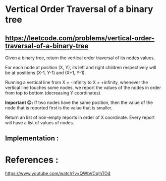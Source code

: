 # Vertical Order Traversal of a binary tree
## https://leetcode.com/problems/vertical-order-traversal-of-a-binary-tree

Given a binary tree, return the vertical order traversal of its nodes values.

For each node at position (X, Y), its left and right children respectively will be at positions (X-1, Y-1) and (X+1, Y-1).

Running a vertical line from X = -infinity to X = +infinity, whenever the vertical line touches some nodes, we report the values of the nodes in order from top to bottom (decreasing Y coordinates).

**Important 😉:** If two nodes have the same position, then the value of the node that is reported first is the value that is smaller.

Return an list of non-empty reports in order of X coordinate.  Every report will have a list of values of nodes.


## Implementation :



# References :
https://www.youtube.com/watch?v=QWbVCqIhTO4
